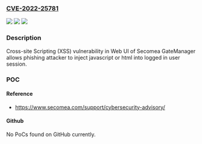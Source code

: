 ### [CVE-2022-25781](https://cve.mitre.org/cgi-bin/cvename.cgi?name=CVE-2022-25781)
![](https://img.shields.io/static/v1?label=Product&message=GateManager&color=blue)
![](https://img.shields.io/static/v1?label=Version&message=n%2Fa&color=blue)
![](https://img.shields.io/static/v1?label=Vulnerability&message=CWE-79%20Cross-site%20Scripting%20(XSS)&color=brighgreen)

### Description

Cross-site Scripting (XSS) vulnerability in Web UI of Secomea GateManager allows phishing attacker to inject javascript or html into logged in user session.

### POC

#### Reference
- https://www.secomea.com/support/cybersecurity-advisory/

#### Github
No PoCs found on GitHub currently.

